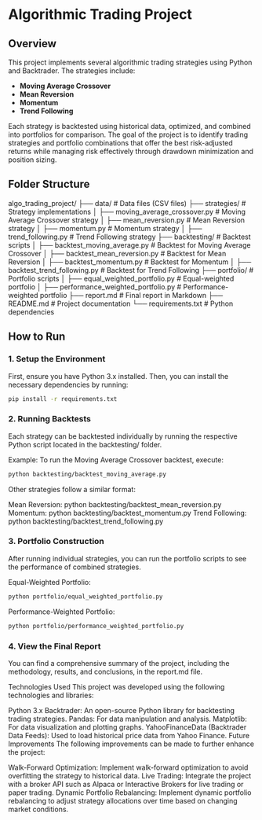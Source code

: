 # Algorithmic Trading Project

## Overview

This project implements several algorithmic trading strategies using Python and Backtrader. The strategies include:

- **Moving Average Crossover**
- **Mean Reversion**
- **Momentum**
- **Trend Following**

Each strategy is backtested using historical data, optimized, and combined into portfolios for comparison. The goal of the project is to identify trading strategies and portfolio combinations that offer the best risk-adjusted returns while managing risk effectively through drawdown minimization and position sizing.

## Folder Structure

algo_trading_project/
├── data/                                 # Data files (CSV files)
├── strategies/                           # Strategy implementations
│   ├── moving_average_crossover.py       # Moving Average Crossover strategy
│   ├── mean_reversion.py                 # Mean Reversion strategy
│   ├── momentum.py                       # Momentum strategy
│   ├── trend_following.py                # Trend Following strategy
├── backtesting/                          # Backtest scripts
│   ├── backtest_moving_average.py        # Backtest for Moving Average Crossover
│   ├── backtest_mean_reversion.py        # Backtest for Mean Reversion
│   ├── backtest_momentum.py              # Backtest for Momentum
│   ├── backtest_trend_following.py       # Backtest for Trend Following
├── portfolio/                            # Portfolio scripts
│   ├── equal_weighted_portfolio.py       # Equal-weighted portfolio
│   ├── performance_weighted_portfolio.py # Performance-weighted portfolio
├── report.md                             # Final report in Markdown
├── README.md                             # Project documentation
└── requirements.txt                      # Python dependencies


## How to Run

### 1. Setup the Environment

First, ensure you have Python 3.x installed. Then, you can install the necessary dependencies by running:

```bash
pip install -r requirements.txt
```

### 2. Running Backtests
Each strategy can be backtested individually by running the respective Python script located in the backtesting/ folder.

Example:
To run the Moving Average Crossover backtest, execute:

```bash 
python backtesting/backtest_moving_average.py
```

Other strategies follow a similar format:

Mean Reversion: python backtesting/backtest_mean_reversion.py
Momentum: python backtesting/backtest_momentum.py
Trend Following: python backtesting/backtest_trend_following.py

### 3. Portfolio Construction
After running individual strategies, you can run the portfolio scripts to see the performance of combined strategies.

Equal-Weighted Portfolio:
```bash
python portfolio/equal_weighted_portfolio.py
```

Performance-Weighted Portfolio:
```bash 
python portfolio/performance_weighted_portfolio.py
```

### 4. View the Final Report
You can find a comprehensive summary of the project, including the methodology, results, and conclusions, in the report.md file.

Technologies Used
This project was developed using the following technologies and libraries:

Python 3.x
Backtrader: An open-source Python library for backtesting trading strategies.
Pandas: For data manipulation and analysis.
Matplotlib: For data visualization and plotting graphs.
YahooFinanceData (Backtrader Data Feeds): Used to load historical price data from Yahoo Finance.
Future Improvements
The following improvements can be made to further enhance the project:

Walk-Forward Optimization: Implement walk-forward optimization to avoid overfitting the strategy to historical data.
Live Trading: Integrate the project with a broker API such as Alpaca or Interactive Brokers for live trading or paper trading.
Dynamic Portfolio Rebalancing: Implement dynamic portfolio rebalancing to adjust strategy allocations over time based on changing market conditions.